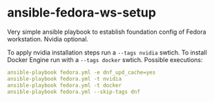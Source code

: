 # ansible-fedora-ws-setup
Very simple ansible playbook to establish foundation config of Fedora workstation. Nvidia optional.

To apply nvidia installation steps run a `--tags nvidia` swtich.
To install Docker Engine run with a `--tags docker` swtich.
Possible executions:

```yaml
ansible-playbook fedora.yml -e dnf_upd_cache=yes
ansible-playbook fedora.yml -t nvidia
ansible-playbook fedora.yml -t docker
ansible-playbook fedora.yml --skip-tags dnf
```
